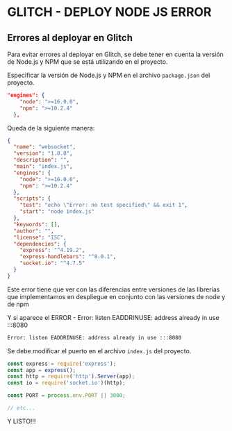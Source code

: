 # GLITCH - DEPLOY NODE JS ERROR

## Errores al deployar en Glitch
Para evitar errores al deployar en Glitch, se debe tener en cuenta la versión de Node.js y NPM que se está utilizando en el proyecto.

Especificar la versión de Node.js y NPM en el archivo `package.json` del proyecto.

```json
"engines": {
    "node": ">=16.0.0",
    "npm": ">=10.2.4"
  },
```
Queda de la siguiente manera:
```json
{
  "name": "websocket",
  "version": "1.0.0",
  "description": "",
  "main": "index.js",
  "engines": {
    "node": ">=16.0.0",
    "npm": ">=10.2.4"
  },
  "scripts": {
    "test": "echo \"Error: no test specified\" && exit 1",
    "start": "node index.js"
  },
  "keywords": [],
  "author": "",
  "license": "ISC",
  "dependencies": {
    "express": "^4.19.2",
    "express-handlebars": "^8.0.1",
    "socket.io": "^4.7.5"
  }
}
```

Este error tiene que ver con las diferencias entre versiones de las
librerías que implementamos en despliegue en conjunto con las versiones
de node y de npm

Y si aparece el ERROR - Error: listen EADDRINUSE: address already in use :::8080

```bash
Error: listen EADDRINUSE: address already in use :::8080
```


Se debe modificar el puerto en el archivo `index.js` del proyecto.

```javascript
const express = require('express');
const app = express();
const http = require('http').Server(app);
const io = require('socket.io')(http);

const PORT = process.env.PORT || 3000;

// etc...
```



Y LISTO!!!


